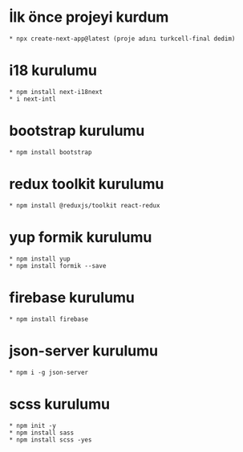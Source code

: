# İlk önce projeyi kurdum

    * npx create-next-app@latest (proje adını turkcell-final dedim)

# i18 kurulumu

    * npm install next-i18next
    * i next-intl

# bootstrap kurulumu

    * npm install bootstrap

# redux toolkit kurulumu

    * npm install @reduxjs/toolkit react-redux

# yup formik kurulumu

    * npm install yup
    * npm install formik --save

# firebase kurulumu

    * npm install firebase

# json-server kurulumu

    * npm i -g json-server

# scss kurulumu

    * npm init -y
    * npm install sass
    * npm install scss -yes
